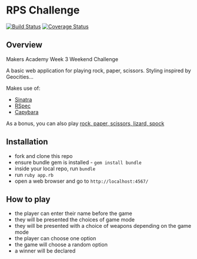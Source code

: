 # RPS Challenge

[![Build Status](https://travis-ci.org/harrim91/rps-challenge.svg?branch=master)](https://travis-ci.org/harrim91/rps-challenge)
[![Coverage Status](https://coveralls.io/repos/github/harrim91/rps-challenge/badge.svg?branch=master)](https://coveralls.io/github/harrim91/rps-challenge?branch=master)

Overview
-------

Makers Academy Week 3 Weekend Challenge

A basic web application for playing rock, paper, scissors.
Styling inspired by Geocities...

Makes use of:
- [Sinatra](http://www.sinatrarb.com/)
- [RSpec](https://github.com/rspec/rspec)
- [Capybara](https://github.com/jnicklas/capybara)


As a bonus, you can also play [rock, paper, scissors, lizard, spock](http://en.wikipedia.org/wiki/Rock-paper-scissors-lizard-Spock)


Installation
-------

- fork and clone this repo
- ensure bundle gem is installed - `gem install bundle`
- inside your local repo, run `bundle`
- run `ruby app.rb`
- open a web browser and go to `http://localhost:4567/`

How to play
-------

- the player can enter their name before the game
- they will be presented the choices of game mode
- they will be presented with a choice of weapons depending on the game mode
- the player can choose one option
- the game will choose a random option
- a winner will be declared
